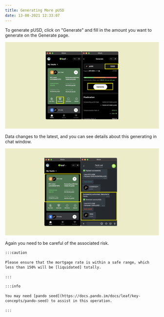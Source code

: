 ```yaml
---
title: Generating More pUSD
date: 13-08-2021 12:33:07
---
```


To generate pUSD, click on "Generate" and fill in the amount you want to generate on the Generate page.

![](../assets/leaf-generate-p1.png)

Data changes to the latest, and you can see details about this generating in chat window.

![](../assets/leaf-generate-p2.png)


Again you need to be careful of the associated risk.

````mdx-code-block
:::caution

Please ensure that the mortgage rate is within a safe range, which less than 150% will be [liquidated] totally.

:::
````

````mdx-code-block
:::info

You may need [pando seed](https://docs.pando.im/docs/leaf/key-concepts/pando-seed) to assist in this operation.

:::
````
